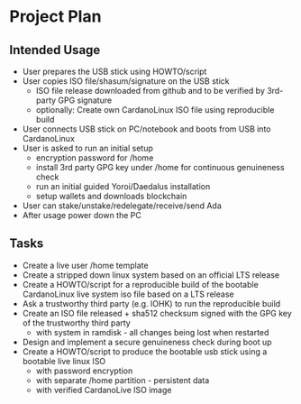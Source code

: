 # Project Plan

## Intended Usage

* User prepares the USB stick using HOWTO/script
* User copies ISO file/shasum/signature on the USB stick
  * ISO file release downloaded from github and to be verified by 3rd-party GPG signature
  * optionally: Create own CardanoLinux ISO file using reproducible build
* User connects USB stick on PC/notebook and boots from USB into CardanoLinux
* User is asked to run an initial setup
  * encryption password for /home
  * install 3rd party GPG key under /home for continuous genuineness check
  * run an initial guided Yoroi/Daedalus installation
  * setup wallets and downloads blockchain
* User can stake/unstake/redelegate/receive/send Ada
* After usage power down the PC

## Tasks

* Create a live user /home template
* Create a stripped down linux system based on an official LTS release
* Create a HOWTO/script for a reproducible build of the bootable CardanoLinux live system iso file based on a LTS release
* Ask a trustworthy third party (e.g. IOHK) to run the reproducible build
* Create an ISO file released + sha512 checksum signed with the GPG key of the trustworthy third party
  * with system in ramdisk - all changes being lost when restarted
* Design and implement a secure genuineness check during boot up
* Create a HOWTO/script to produce the bootable usb stick using a bootable live linux ISO
  * with password encryption
  * with separate /home partition - persistent data
  * with verified CardanoLive ISO image

